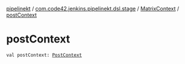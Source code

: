 [pipelinekt](../../index.md) / [com.code42.jenkins.pipelinekt.dsl.stage](../index.md) / [MatrixContext](index.md) / [postContext](./post-context.md)

# postContext

`val postContext: `[`PostContext`](../../com.code42.jenkins.pipelinekt.dsl.post/-post-context/index.md)